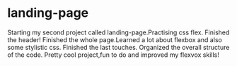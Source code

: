 # landing-page
Starting my second project called landing-page.Practising css flex.
Finished the header!
Finished the whole page.Learned a lot about flexbox and also some stylistic css.
Finished the last touches.
Organized the overall structure of the code.
Pretty cool project,fun to do and improved my flexvox skills!

